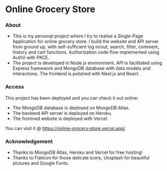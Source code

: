 # Online Grocery Store

### About

* This is my personal project where I try to realise a Single-Page Application for online grocery store. I build the website and API server from ground up, with self-sufficient log in/out, search, filter, comment, history and cart functions. Authorization code flow implemented using Auth0 with PKCE.
* The project is developed in Node.js environment. API is facilitated using Express framework and MongoDB database with data models and interactions. The frontend is polished with Next.js and React.

### Access

This project has been deployed and you can check it out online:
* The MongoDB database is deployed on MongoDB Atlas.
* The backend API server is deployed on Heroku.
* The frontned website is deployed with Vercel.

You can visit it @ https://online-grocery-store.vercel.app/

### Acknowledgement

* Thanks to MongoDB Atlas, Heroku and Vercel for free hosting!
* Thanks to Flaticon for those delicate icons, Unsplash for beautiful pictures and Google Fonts.